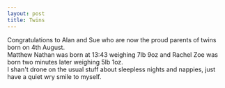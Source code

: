 ```yaml
--- 
layout: post
title: Twins
---
```

Congratulations to Alan and Sue who are now the proud parents of twins born on 4th August.<br />Matthew Nathan was born at 13:43 weighing 7lb 9oz and Rachel Zoe was born two minutes later weighing 5lb 1oz. <br />I shan't drone on the usual stuff about sleepless nights and nappies, just have a quiet wry smile to myself.
